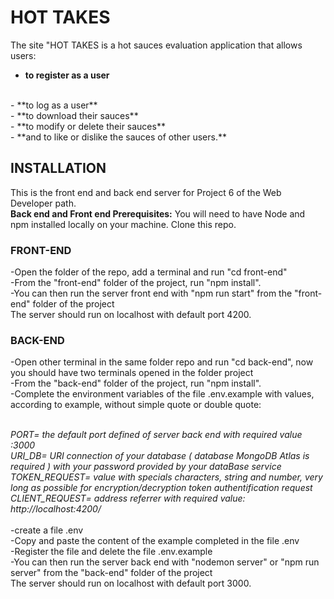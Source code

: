 # HOT TAKES

The site "HOT TAKES is a hot sauces evaluation application that allows users:
<br>
- **to register as a user**
<br>
- **to log as a user**
 <br>
- **to download their sauces**
<br>
- **to modify or delete their sauces**
<br>
- **and to like or dislike the sauces of other users.**

## INSTALLATION

This is the front end and back end server for Project 6 of the Web Developer path.
<br>
**Back end and Front end Prerequisites:** You will need to have Node and npm installed locally on your machine.
Clone this repo.

### FRONT-END
-Open the folder of the repo, add a terminal and run "cd front-end"
<br>
-From the "front-end" folder of the project, run "npm install".
<br>
-You can then run the server front end with "npm run start" from the "front-end" folder of the project
<br>
The server should run on localhost with default port 4200.

### BACK-END

-Open other terminal in the same folder repo and run "cd back-end", now you should have two terminals opened in the folder project
<br>
-From the "back-end" folder of the project, run "npm install".
<br>
-Complete the environment variables of the file .env.example  with values, according to example, without simple quote or double quote:
<br><br>

*PORT= the default port defined of server back end with required value :3000*
<br>
*URI_DB= URI connection  of your database ( database MongoDB Atlas is required ) with your password provided by your dataBase service*
<br>
*TOKEN_REQUEST= value with specials characters, string and number, very long as possible  for encryption/decryption token authentification request* 
<br>
*CLIENT_REQUEST= address referrer with required value: http://localhost:4200/*
<br><br>
-create a file .env
<br>
-Copy and paste the content of the example completed in the file .env 
<br>
-Register the file and delete the file .env.example
<br>
-You can then run the server back end  with "nodemon server" or "npm run server" from the "back-end" folder of the project 
<br>
The server should run on localhost with default port 3000.



